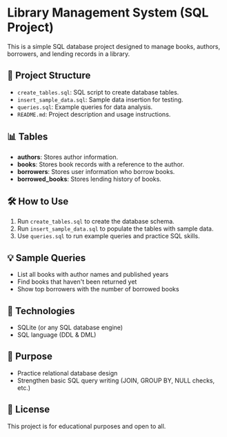 # Library Management System (SQL Project)

This is a simple SQL database project designed to manage books, authors, borrowers, and lending records in a library.

## 📁 Project Structure

- `create_tables.sql`: SQL script to create database tables.
- `insert_sample_data.sql`: Sample data insertion for testing.
- `queries.sql`: Example queries for data analysis.
- `README.md`: Project description and usage instructions.

## 📊 Tables

- **authors**: Stores author information.
- **books**: Stores book records with a reference to the author.
- **borrowers**: Stores user information who borrow books.
- **borrowed_books**: Stores lending history of books.

## 🛠️ How to Use

1. Run `create_tables.sql` to create the database schema.
2. Run `insert_sample_data.sql` to populate the tables with sample data.
3. Use `queries.sql` to run example queries and practice SQL skills.

## 💡 Sample Queries

- List all books with author names and published years
- Find books that haven't been returned yet
- Show top borrowers with the number of borrowed books

## 🧪 Technologies

- SQLite (or any SQL database engine)
- SQL language (DDL & DML)

## 🎯 Purpose

- Practice relational database design
- Strengthen basic SQL query writing (JOIN, GROUP BY, NULL checks, etc.)

## 📄 License

This project is for educational purposes and open to all.

